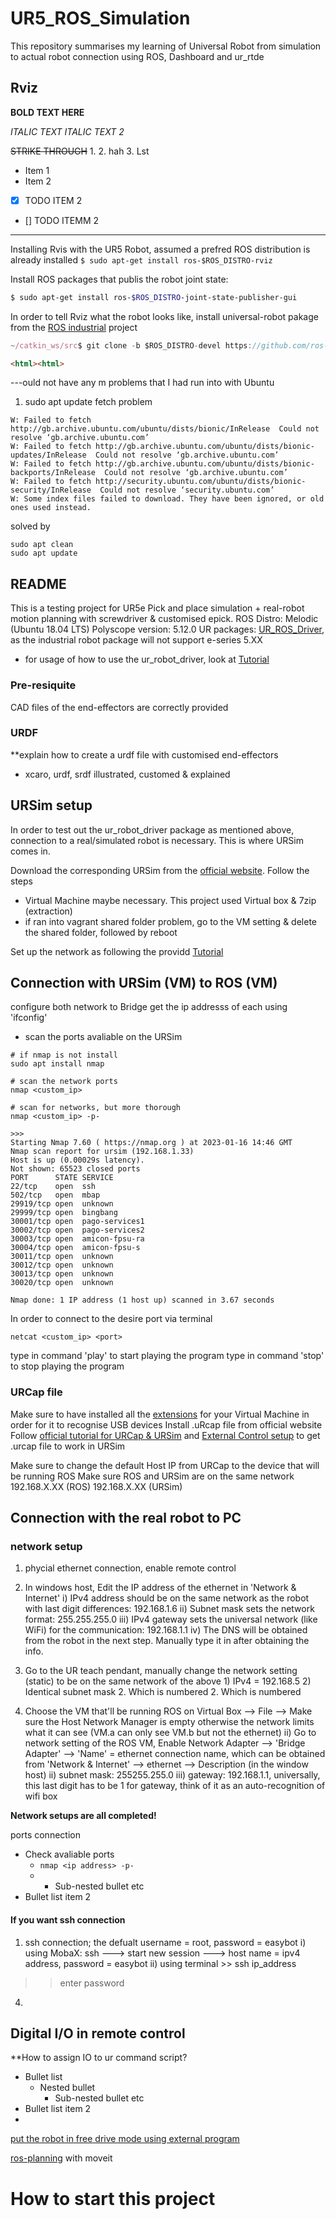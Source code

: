 # UR5_ROS_Simulation
This repository summarises my learning of Universal Robot from simulation to actual robot connection using ROS, Dashboard and ur_rtde
## Rviz 
**BOLD TEXT HERE**

_ITALIC TEXT_
*ITALIC TEXT 2*

~~STRIKE THROUGH~~
1. 
2. hah
3. Lst

* Item 1
* Item 2

- [x] TODO ITEM 2
- [] TODO ITEMM 2

---
Installing Rvis with the UR5 Robot, assumed a prefred ROS distribution is already installed
`$ sudo apt-get install ros-$ROS_DISTRO-rviz`

Install ROS packages that publis the robot joint state:
``` sh
$ sudo apt-get install ros-$ROS_DISTRO-joint-state-publisher-gui
```
In order to tell Rviz what the robot looks like, install universal-robot pakage from the [ROS industrial](http://wiki.ros.org/universal_robot/Tutorials/Getting%20Started%20with%20a%20Universal%20Robot%20and%20ROS-Industrial) project
```js
~/catkin_ws/src$ git clone -b $ROS_DISTRO-devel https://github.com/ros-industrial/universal_robot.git
```

```html
<html><html>
```

---ould not have any m
problems that I had run into with Ubuntu

1. sudo apt update fetch problem
```
W: Failed to fetch http://gb.archive.ubuntu.com/ubuntu/dists/bionic/InRelease  Could not resolve ‘gb.archive.ubuntu.com’
W: Failed to fetch http://gb.archive.ubuntu.com/ubuntu/dists/bionic-updates/InRelease  Could not resolve ‘gb.archive.ubuntu.com’
W: Failed to fetch http://gb.archive.ubuntu.com/ubuntu/dists/bionic-backports/InRelease  Could not resolve ‘gb.archive.ubuntu.com’
W: Failed to fetch http://security.ubuntu.com/ubuntu/dists/bionic-security/InRelease  Could not resolve ‘security.ubuntu.com’
W: Some index files failed to download. They have been ignored, or old ones used instead.
```
solved by

```
sudo apt clean
sudo apt update
```



## README

This is a testing project for UR5e Pick and place simulation + real-robot motion planning with screwdriver & customised epick.
ROS Distro: Melodic (Ubuntu 18.04 LTS)
Polyscope version: 5.12.0
UR packages: [UR_ROS_Driver](https://github.com/UniversalRobots/Universal_Robots_ROS_Driver), as the industrial robot package will not support e-series 5.XX
- for usage of how to use the ur_robot_driver, look at [Tutorial](https://github.com/UniversalRobots/Universal_Robots_ROS_Driver/blob/master/ur_robot_driver/doc/usage_example.md)

### Pre-resiquite
CAD files of the end-effectors are correctly provided

### URDF

**explain how to create a urdf file with customised end-effectors
- xcaro, urdf, srdf illustrated, customed & explained

## URSim setup
In order to test out the ur_robot_driver package as mentioned above, connection to a real/simulated robot is necessary. This is where URSim comes in.

Download the corresponding URSim from the [official website](https://www.universal-robots.com/download/software-e-series/simulator-non-linux/offline-simulator-e-series-ur-sim-for-non-linux-5120/). Follow the steps
- Virtual Machine maybe necessary. This project used Virtual box & 7zip (extraction)
- if ran into vagrant shared folder problem, go to the VM setting & delete the shared folder, followed by reboot

Set up the network as following the providd [Tutorial](https://github.com/UniversalRobots/Universal_Robots_ROS_Driver/blob/master/ur_robot_driver/doc/usage_example.md)

## Connection with URSim (VM) to ROS (VM)
configure both network to Bridge
get the ip addresss of each using 'ifconfig'

- scan the ports avaliable on the URSim
```
# if nmap is not install
sudo apt install nmap

# scan the network ports
nmap <custom_ip>

# scan for networks, but more thorough
nmap <custom_ip> -p-

>>>
Starting Nmap 7.60 ( https://nmap.org ) at 2023-01-16 14:46 GMT
Nmap scan report for ursim (192.168.1.33)
Host is up (0.00029s latency).
Not shown: 65523 closed ports
PORT      STATE SERVICE
22/tcp    open  ssh
502/tcp   open  mbap
29919/tcp open  unknown
29999/tcp open  bingbang
30001/tcp open  pago-services1
30002/tcp open  pago-services2
30003/tcp open  amicon-fpsu-ra
30004/tcp open  amicon-fpsu-s
30011/tcp open  unknown
30012/tcp open  unknown
30013/tcp open  unknown
30020/tcp open  unknown

Nmap done: 1 IP address (1 host up) scanned in 3.67 seconds
```

In order to connect to the desire port via terminal
```
netcat <custom_ip> <port>
```

type in command 'play' to start playing the program
type in command 'stop' to stop playing the program

### URCap file
Make sure to have installed all the [extensions](https://www.virtualbox.org/wiki/Download_Old_Builds_6_1) for your Virtual Machine in order for it to recognise USB devices
Install .uRcap file from official website
Follow [official tutorial for URCap & URSim](https://dof.robotiq.com/discussion/204/how-to-install-robotiq-s-urcaps-on-ursim) and [External Control setup](https://github.com/UniversalRobots/Universal_Robots_ROS_Driver/blob/master/ur_robot_driver/doc/install_urcap_e_series.md) to get .urcap file to work in URSim

Make sure to change the default Host IP from URCap to the device that will be running ROS
Make sure ROS and URSim are on the same network
192.168.X.XX (ROS)
192.168.X.XX (URSim)
## Connection with the real robot to PC
### network setup
  1) phycial ethernet connection, enable remote control
  2) In windows host, Edit the IP address of the ethernet in 'Network & Internet'
      i) IPv4 address should be on the same network as the robot with last digit differences: 192.168.1.6
      ii) Subnet mask sets the network format: 255.255.255.0
      iii) IPv4 gateway sets the universal network (like WiFi) for the communication: 192.168.1.1
      iv) The DNS will be obtained from the robot in the next step. Manually type it in after obtaining the info.
  2) Go to the UR teach pendant, manually change the network setting (static) to be on the same network of the above
    1) IPv4 = 192.168.5
    2) Identical subnet mask
              2. Which is numbered
          2. Which is numbered
          
          
  3) Choose the VM that'll be running ROS on Virtual Box --> File --> Make sure the Host Network Manager is empty otherwise the network limits what it can see (VM.a can only see VM.b but not the ethernet)
    ii) Go to network setting of the ROS VM, Enable Network Adapter  --> 'Bridge Adapter' --> 'Name' = ethernet connection name, which can be obtained from 'Network & Internet' --> ethernet --> Description (in the window host)
    ii) subnet mask: 255255.255.0
    iii) gateway: 192.168.1.1, universally, this last digit has to be 1 for gateway, think of it as an auto-recognition of wifi box
    
**Network setups are all completed!**
 
 ports connection
 
 * Check avaliable ports
    * ```nmap <ip address> -p-```
    * 
        * Sub-nested bullet etc
  * Bullet list item 2
 #### If you want ssh connection
1) ssh connection; the defualt username = root, password = easybot
  i) using MobaX: ssh ---> start new session ---> host name = ipv4 address, password = easybot
  ii) using terminal >> ssh ip_address
  >> enter password
4) 

## Digital I/O in remote control
**How to assign IO to ur command script?

* Bullet list
    * Nested bullet
        * Sub-nested bullet etc
* Bullet list item 2
* 
[put the robot in free drive mode using external program](https://forum.universal-robots.com/t/use-digital-input-mapped-to-freedrive-in-remote-mode/2944)


[ros-planning](https://github.com/ros-planning/moveit_tutorials/tree/melodic-devel) with moveit


# How to start this project
